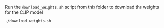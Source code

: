 Run the `download_weights.sh` script from this folder to download the weights for the CLIP model

```bash
./download_weights.sh
```

